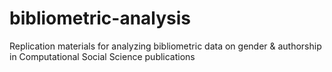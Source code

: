 # bibliometric-analysis

Replication materials for analyzing bibliometric data on gender & authorship in Computational Social Science publications
